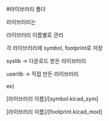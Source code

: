 #라이브러리 폴더

라이브러리는



라이브러리 이름별로 관리

각 라이브러리에 symbol, footprint로 저장

syslib -> 다운로드 받은 라이브러리

userlib -> 직접 만든 라이브러리

ex)

[라이브러리 이름]/[symbol.kicad_sym]

[라이브러리 이름]/[footprint.kicad_mod]
